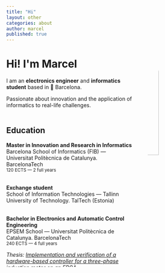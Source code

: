 ```yaml
---
title: "Hi"
layout: other
categories: about
author: marcel
published: true
---
```


<img src="https://dctwzw.db.files.1drv.com/y4mnn-vD-KdmXK2TZp6u0hgkq5nQ1S1kOyIJgRUUUveKjePxlkc8-F6TqHF3Ge_PfeVM-ULmGX4MlPFtu0UoUe4OKC3shqr18TreNKgiYEWT1TVDLSjUWQhG-ZRHu6xnjVxgfypBR6d68vzomxn-9MHOTGYmECfMddLACfVqLl54jCnmTGvp8gfcI-aW_2xhU2-nd33GQjqTn8kSVjpSBXFnw/marcel.jpg?psid=1" 
style="
	float: right;
	margin-top: 0px;
	margin-bottom: 7rem;
	margin-left: 2rem;
	border-radius: 50%;
	width: 27%;
	" 
 />

# Hi! I'm Marcel

I am an **electronics engineer** and **informatics student** based in &#x1F4CD; Barcelona.

Passionate about innovation and the application of informatics to real-life challenges.
<br><br>

## Education

**Master in Innovation and Research in Informatics**<br>
Barcelona School of Informatics (FIB) — Universitat Politècnica de Catalunya. BarcelonaTech<br>
<sub>120 ECTS — 2 full years</sub>
<br><br>

**Exchange student**<br>
School of Information Technologies — Tallinn University of Technology. TalTech (Estonia)<br><br>

**Bachelor in Electronics and Automatic Control Engineering**<br>
EPSEM School — Universitat Politècnica de Catalunya. BarcelonaTech<br>
<sub>240 ECTS — 4 full years</sub>

*Thesis: [Implementation and verification of a hardware-based controller for a three-phase induction motor on an FPGA](https://github.com/marcelcases/bachelor-thesis)*

## Experience

<sub>Current</sub><br>
**[IREC - Institut de Recerca en Energia de Catalunya](https://www.irec.cat/)**<br>
Energy Systems Analytics [group](https://www.irec.cat/research/group/energy-systems-analytics/)

**Freelance projects** comprising Cloud, IoT, UX and data management.

<sub>Former</sub><br>
**[Masats, S.A.](https://www.masats.es/en/) (Irizar Group)**<br>
R+D+i Department

**[Link Industrial, S.L.U.](https://www.linkindustrial.es/web/en/)**<br>
Technical Office

If you are interested, I can provide you with my [detailed CV](mailto:m@rcel.xyz?subject=CV request).

## Skills

<ul>
	<li style="list-style-type: square">
		Computational modeling and optimization
	</li>
	<li style="list-style-type: square">
		Machine learning and deep learning
	</li>
	<li style="list-style-type: square">
		Algorithmics and complexity
	</li>
	<li style="list-style-type: square">
		Applied statistics and probability
	</li>
	<li style="list-style-type: square">
		Blockchain and decentralized apps
	</li>
	<li style="list-style-type: square">
		Cloud computing and big data
	</li>
	<li style="list-style-type: square">
		Concurrency, parallelism and GPUs
	</li>
	<li style="list-style-type: square">
		Logic synthesis and FPGAs
	</li>
</ul>

## Tools
<span class="label">Python</span>
<span class="label">TensorFlow</span>
<span class="label">Sklearn</span>
<span class="label">Git</span>
<span class="label">UNIX</span>
<span class="label">Linux</span>
<span class="label">AMPL</span>
<span class="label">RStudio</span>
<span class="label">MATLAB</span>
<span class="label">Docker</span>
<span class="label">LaTeX</span>
<span class="label">Ethereum</span>
<span class="label">C++</span>
<span class="label">C#</span>
<span class="label">VHDL</span>
<span class="label">SQL</span>
<span class="label">AWS</span>
<span class="label">Qt</span>
<span class="label">CSS</span>

<br>

# Projects
Here are some of the projects I've worked with:

<ul>
	<li style="list-style-type: square">
		<a href="https://github.com/marcelcases/pattern-recognition-neural-network">Pattern recognition with Single Layer Neural Network</a>
	</li>
	<li style="list-style-type: square">
		<a href="https://github.com/marcelcases/calibration-sensors-machine-learning">Machine learning-based calibration of sensors</a>
	</li>
	<li style="list-style-type: square">
		<a href="https://github.com/marcelcases/cluster-median-problem">The Cluster-Median Problem</a>
	</li>
	<li style="list-style-type: square">
		<a href="https://github.com/marcelcases/svm-model">Support Vector Machine modeling</a>
	</li>
	<li style="list-style-type: square">
		<a href="https://github.com/marcelcases/nonlinear-optimization">Nonlinear optimization programming exercises</a>
	</li>
	<li style="list-style-type: square">
		<a href="https://github.com/marcelcases/ethereum-evaluation">Evaluation of a blockchain platform: Ethereum</a>
	</li>
</ul>

Visit my **[GitHub profile](https://github.com/marcelcases)** to see more.

<!--<ul>
	{% for post in site.posts %}
		<li style="list-style-type: square">
			<a href="{{ post.url }}">{{ post.title }}</a>
		</li>
	{% endfor %}
</ul>-->

<br>

# Contact
The preferred way of contacting me is to mail me at    
**[m@rcel.xyz]**.  

You can also try to catch me
on Twitter as **[@marcelcases]** and **[Telegram]**.    

[m@rcel.xyz]: mailto:m@rcel.xyz?subject=Contact
[@marcelcases]: https://twitter.com/marcelcases    
[Telegram]: tg://resolve?domain=marcelcases    

Thank you!
	